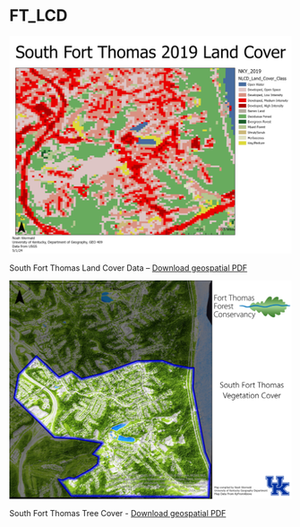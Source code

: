 # FT_LCD

![South Fort Thomas Land Cover Data](Layout.jpg)

South Fort Thomas Land Cover Data – [Download geospatial PDF](Layout.pdf)


![South Fort Thomas Tree Cover](tree_cover.jpg)

South Fort Thomas Tree Cover - [Download geospatial PDF](tree_cover.pdf)
